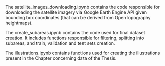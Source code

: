 The satellite_images_downloading.ipynb contains the code responsible for downloading the satellite imagery via Google Earth Engine API given bounding box coordinates (that can be derived from OpenTopography heightmaps).

The create_subareas.ipynb contains the code used for final dataset creation. It includes functions responsible for filtering, splitting into subareas, and train, validation and test sets creation.

The illustrations.ipynb contains functions used for creating the illustrations present in the Chapter concerning data of the Thesis.
